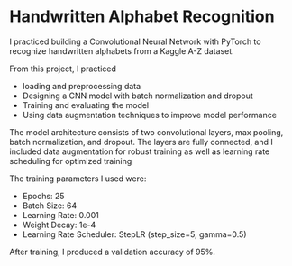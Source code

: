 # Handwritten Alphabet Recognition

I practiced building a Convolutional Neural Network with PyTorch to recognize handwritten alphabets from a Kaggle A-Z dataset. 

From this project, I practiced

- loading and preprocessing data
- Designing a CNN model with batch normalization and dropout
- Training and evaluating the model
- Using data augmentation techniques to improve model performance

The model architecture consists of two convolutional layers, max pooling, batch normalization, and dropout.
The layers are fully connected, and I included data augmentation for robust training as well as learning rate scheduling for optimized training

The training parameters I used were:
- Epochs: 25
- Batch Size: 64
- Learning Rate: 0.001
- Weight Decay: 1e-4
- Learning Rate Scheduler: StepLR (step_size=5, gamma=0.5)

After training, I produced a validation accuracy of 95%.

